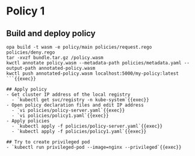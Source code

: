 # Policy 1

## Build and deploy policy
```
opa build -t wasm -e policy/main policies/request.rego policies/deny.rego
tar -xvzf bundle.tar.gz /policy.wasm
kwctl annotate policy.wasm --metadata-path policies/metadata.yaml --output-path annotated-policy.wasm
kwctl push annotated-policy.wasm localhost:5000/my-policy:latest
```{{exec}}

## Apply policy
- Get cluster IP address of the local registry
  - `kubectl get svc/registry -n kube-system`{{exec}}
- Open policy declaration files and edit IP address
  - `vi policies/policy-server.yaml`{{exec}}
  - `vi policies/policy1.yaml`{{exec}}
- Apply policies
  - `kubectl apply -f policies/policy-server.yaml`{{exec}}
  - `kubectl apply -f policies/policy1.yaml`{{exec}}

## Try to create privileged pod
- `kubectl run privileged-pod --image=nginx --privileged`{{exec}}